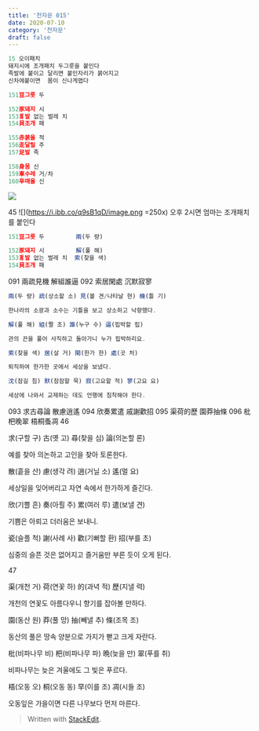 ```yaml
---
title: '천자문 015'
date: 2020-07-10
category: '천자문'
draft: false
---
```

```js
15 오이패치
돼지시에 조개패치 두그릇을 붙인다
족발에 붙이고 달리면 붙인자리가 붉어지고
신차에붙이면  몸이 신나게맵다
```
```js
151豆그릇 두

152豕돼지 시
153豸발 없는 벌레 치
154貝조개 패

155赤붉을 적
156走달릴 주
157足발 족

158身몸 신
159車수레 거/차
160辛매울 신
```
![](https://i.ibb.co/wRrV8j5/2020-07-10-10-51-15.png)
     
45
![](https://i.ibb.co/q9sB1qD/image.png =250x)
오후 2시면 엄마는 조개패치를 붙인다
```js
151豆그릇 두         兩(두 량)

152豕돼지 시         解(풀 해)
153豸발 없는 벌레 치  索(찾을 색)
154貝조개 패
```
 091 兩疏見機 解組誰逼 
 092 索居閑處 沉默寂寥
```js
兩(두 량) 疏(상소할 소) 見(볼 견/나타날 현) 機(틀 기)

한나라의 소광과 소수는 기틀을 보고 상소하고 낙향했다.

解(풀 해) 組(짤 조) 誰(누구 수) 逼(핍박할 핍)

관의 끈을 풀어 사직하고 돌아가니 누가 핍박하리요.

索(찾을 색) 居(살 거) 閑(한가 한) 處(곳 처)

퇴직하여 한가한 곳에서 세상을 보냈다.

沈(잠길 침) 默(잠잠할 묵) 寂(고요할 적) 寥(고요 요)

세상에 나와서 교제하는 데도 언행에 침착해야 한다.
```
    
093 求古尋論 散慮逍遙 094 欣奏累遣 戚謝歡招 
095 渠荷的歷 園莽抽條 096 枇杷晚翠 梧桐蚤凋
46

求(구할 구) 古(옛 고) 尋(찾을 심) 論(의논할 론)

예를 찾아 의논하고 고인을 찾아 토론한다.

散(흩을 산) 慮(생각 려) 逍(거닐 소) 遙(멀 요)

세상일을 잊어버리고 자연 속에서 한가하게 즐긴다.

欣(기쁠 흔) 奏(아뢸 주) 累(여러 루) 遣(보낼 견)

기쁨은 아뢰고 더러움은 보내니.

瓷(슬플 척) 謝(사례 사) 歡(기뻐할 환) 招(부를 초)

심중의 슬픈 것은 없어지고 즐거움만 부른 듯이 오게 된다.

47

渠(개천 거) 荷(연꽃 하) 的(과녁 적) 歷(지낼 력)

개천의 연꽃도 아름다우니 향기를 잡아볼 만하다.

園(동산 원) 莽(풀 망) 抽(빼낼 추) 條(조목 조)

동산의 풀은 땅속 양분으로 가지가 뻗고 크게 자란다.

枇(비파나무 비) 杷(비파나무 파) 晩(늦을 만) 翠(푸를 취)

비파나무는 늦은 겨울에도 그 빛은 푸르다.

梧(오동 오) 桐(오동 동) 早(이를 조) 凋(시들 조)

오동잎은  가을이면  다른  나무보다  먼저  마른다.
> Written with [StackEdit](https://stackedit.io/).
<!--stackedit_data:
eyJoaXN0b3J5IjpbMjA0Mjk1OTIxNywtMTIwNDAwMjc4MSw2Mj
AwMjg2NTUsLTE1NjQ2MjQ0MTMsMTcyNjAyOTUsLTE3NTEzODgw
MDgsODc3MjgxMTE1LDEzMzMxNzg5NzQsMTkyMjIzMjY5MiwtMT
kwNjY5NTg5OCwtMjQwMjc4NDQwXX0=
-->